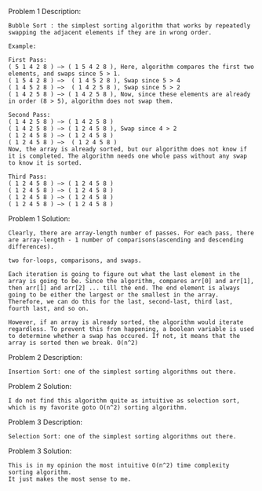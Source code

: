 Problem 1 Description:
	
	Bubble Sort : the simplest sorting algorithm that works by repeatedly swapping the adjacent elements if they are in wrong order. 

	Example:
	
	First Pass:
	( 5 1 4 2 8 ) –> ( 1 5 4 2 8 ), Here, algorithm compares the first two elements, and swaps since 5 > 1.
	( 1 5 4 2 8 ) –>  ( 1 4 5 2 8 ), Swap since 5 > 4
	( 1 4 5 2 8 ) –>  ( 1 4 2 5 8 ), Swap since 5 > 2
	( 1 4 2 5 8 ) –> ( 1 4 2 5 8 ), Now, since these elements are already in order (8 > 5), algorithm does not swap them.
	
	Second Pass:
	( 1 4 2 5 8 ) –> ( 1 4 2 5 8 )
	( 1 4 2 5 8 ) –> ( 1 2 4 5 8 ), Swap since 4 > 2
	( 1 2 4 5 8 ) –> ( 1 2 4 5 8 )
	( 1 2 4 5 8 ) –>  ( 1 2 4 5 8 )
	Now, the array is already sorted, but our algorithm does not know if it is completed. The algorithm needs one whole pass without any swap to know it is sorted.
	
	Third Pass:
	( 1 2 4 5 8 ) –> ( 1 2 4 5 8 )
	( 1 2 4 5 8 ) –> ( 1 2 4 5 8 )
	( 1 2 4 5 8 ) –> ( 1 2 4 5 8 )
	( 1 2 4 5 8 ) –> ( 1 2 4 5 8 )

Problem 1 Solution:

	Clearly, there are array-length number of passes. For each pass, there are array-length - 1 number of comparisons(ascending and descending differences).

	two for-loops, comparisons, and swaps.

	Each iteration is going to figure out what the last element in the array is going to be. Since the algorithm, compares arr[0] and arr[1], then arr[1] and arr[2] ... till the end. The end element is always going to be either the largest or the smallest in the array. Therefore, we can do this for the last, second-last, third last, fourth last, and so on.

	However, if an array is already sorted, the algorithm would iterate regardless. To prevent this from happening, a boolean variable is used to determine whether a swap has occured. If not, it means that the array is sorted then we break. O(n^2)

Problem 2 Description:

	Insertion Sort: one of the simplest sorting algorithms out there. 

Problem 2 Solution:
	
	I do not find this algorithm quite as intuitive as selection sort, which is my favorite goto O(n^2) sorting algorithm.


Problem 3 Description:

	Selection Sort: one of the simplest sorting algorithms out there. 

Problem 3 Solution:
	
	This is in my opinion the most intuitive O(n^2) time complexity sorting algorithm.
	It just makes the most sense to me. 





